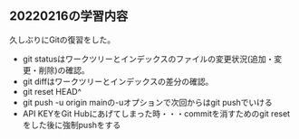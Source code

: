 ## 20220216の学習内容
久しぶりにGitの復習をした。<br>
- git statusはワークツリーとインデックスのファイルの変更状況(追加・変更・削除)の確認。
- git diffはワークツリーとインデックスの差分の確認。
- git reset HEAD^
- git push -u origin mainの-uオプションで次回からはgit pushでいける
- API KEYをGit Hubにあげてしまった時・・・commitを消すためのgit resetをした後に強制pushをする
